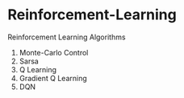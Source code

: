 # Reinforcement-Learning
Reinforcement Learning Algorithms
1.  Monte-Carlo Control 
2. Sarsa
3. Q Learning
4. Gradient Q Learning
5. DQN
